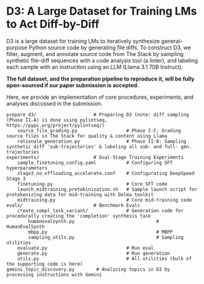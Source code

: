 # D3: A Large Dataset for Training LMs to Act Diff-by-Diff


D3 is a large dataset for training LMs to iteratively synthesize general-purpose Python source code by generating file diffs.
To construct D3, we filter, augment, and annotate source code from The Stack by sampling synthetic file-diff sequences with a code analysis tool (a linter), and labeling each sample with an instruction using an LLM (Llama 3.1 70B Instruct). 

**The full dataset, and the preparation pipeline to reproduce it, will be fully open-sourced if our paper submission is accepted.**

Here, we provide an implementation of core procedures, experiments, and analyses discussed in the submission.

```
prepare_d3/                     # Preparing D3 (note: diff sampling (Phase II-A) is done using pylintseq, https://pypi.org/project/pylintseq/)        
	source_file_grading.py                  # Phase I-C: Grading source files in The Stack for quality & content using Llama 
	rationale_generation.py                 # Phase II-B: Sampling synthetic diff 'sub-trajectories' & labeling all sub- and full- gen. trajectories
experiments/                    # Dual-Stage Training Experiments
	sample_finetuning_config.yaml           # Configuring SFT hyperparameters
	stage3_no_offloading_accelerate.conf    # Configurating DeepSpeed Stage 3
	finetuning.py                           # Core SFT code
	launch_midtraining_pretokinization.sh   # Sample launch script for pretokenizing data for mid-training with Dolma toolkit
	midtraining.py                          # Core mid-training code
evals/                          # Benchmark Evals
	create_compl_task_variant/              # Generation code for procedurally creating the 'completion' synthesis task
		humanevalsynth.py                              # HumanEvalSynth
		mbpp.py                                        # MBPP
		sampling_utils.py                              # Sampling utilities
	evaluate.py                             # Run eval
	generate.py                             # Run generation
	utils.py                                # All utilities (bulk of the supporting code is here)
gemini_topic_discovery.py        # Analyzing topics in D3 by processing instructions with Gemini
```